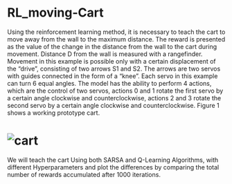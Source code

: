 # RL_moving-Cart
Using the reinforcement learning method, it is necessary to teach the cart to move away from the wall to the maximum distance. The reward is presented as the value of the change in the distance from the wall to the cart during movement. Distance D from the wall is measured with a rangefinder. Movement in this example is possible only with a certain displacement of the “drive”, consisting of two arrows S1 and S2. The arrows are two servos with guides connected in the form of a “knee”. Each servo in this example can turn 6 equal angles. The model has the ability to perform 4 actions, which are the control of two servos, actions 0 and 1 rotate the first servo by a certain angle clockwise and counterclockwise, actions 2 and 3 rotate the second servo by a certain angle clockwise and counterclockwise. Figure 1 shows a working prototype cart.
# ![cart](https://user-images.githubusercontent.com/99679671/174106669-b7651d19-9f91-4b55-95ce-d8db6b0fdfd1.jpg)
We will teach the cart Using both SARSA and Q-Learning Algorithms, with different Hyperparameters and plot the differences by comparing the total number of rewards accumulated after 1000 iterations.
